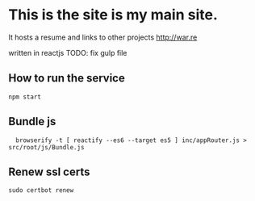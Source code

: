 # This is the site is my main site.
It hosts a resume and links to other projects
http://war.re

written in reactjs 
TODO: fix gulp file

## How to run the service
```
npm start
```

## Bundle js
```
  browserify -t [ reactify --es6 --target es5 ] inc/appRouter.js > src/root/js/Bundle.js
```

## Renew ssl certs
```
sudo certbot renew
```
